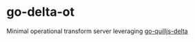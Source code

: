 go-delta-ot
===========

Minimal operational transform server leveraging [go-quilljs-delta](https://github.com/fmpwizard/go-quilljs-delta)
